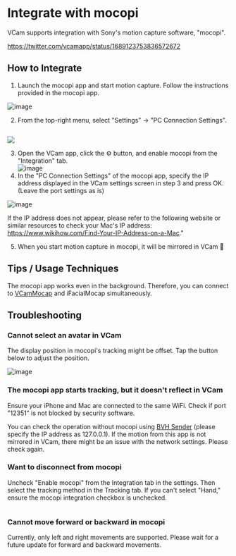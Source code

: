 # Integrate with mocopi

VCam supports integration with Sony's motion capture software, "mocopi".

https://twitter.com/vcamapp/status/1689123753836572672

## How to Integrate

1. Launch the mocopi app and start motion capture. Follow the instructions provided in the mocopi app.

![image](https://github.com/vcamapp/docs/assets/8188636/a8ef381d-5af2-4bd5-8fa8-a919c74e09c8)

2. From the top-right menu, select "Settings" → "PC Connection Settings".

<figure><img src="https://github.com/vcamapp/docs/assets/8188636/e305540d-4134-4b62-9e8f-f6730521037e" alt=""><figcaption></figcaption></figure>

![](https://github.com/vcamapp/docs/assets/8188636/f0ed4c64-4aac-4a2a-aa43-b0d12d45b827)

3. Open the VCam app, click the ⚙️ button, and enable mocopi from the "Integration" tab.\
   ![image](https://github.com/vcamapp/docs/assets/8188636/6856dc9f-2b36-445f-a17d-da7b088344d3)
4. In the "PC Connection Settings" of the mocopi app, specify the IP address displayed in the VCam settings screen in step 3 and press OK. (Leave the port settings as is)

![image](https://github.com/vcamapp/docs/assets/8188636/6360d975-1ca2-4d80-907b-014b1ae217ee)

If the IP address does not appear, please refer to the following website or similar resources to check your Mac's IP address:\
https://www.wikihow.com/Find-Your-IP-Address-on-a-Mac."

5. When you start motion capture in mocopi, it will be mirrored in VCam 🎉

## Tips / Usage Techniques

The mocopi app works even in the background. Therefore, you can connect to [VCamMocap](https://tattn.fanbox.cc/posts/5134895) and iFacialMocap simultaneously.

## Troubleshooting

### Cannot select an avatar in VCam

The display position in mocopi's tracking might be offset. Tap the button below to adjust the position.

![image](https://github.com/vcamapp/docs/assets/8188636/ac6f636c-f31f-4d24-9280-bf50d1feee66)

### The mocopi app starts tracking, but it doesn't reflect in VCam

Ensure your iPhone and Mac are connected to the same WiFi. Check if port "12351" is not blocked by security software.

You can check the operation without mocopi using [BVH Sender](https://www.sony.net/Products/mocopi-dev/jp/downloads/DownloadInfo.html#BVH\_Sender) (please specify the IP address as 127.0.0.1). If the motion from this app is not mirrored in VCam, there might be an issue with the network settings. Please check again.

### Want to disconnect from mocopi

Uncheck "Enable mocopi" from the Integration tab in the settings. Then select the tracking method in the Tracking tab. If you can't select "Hand," ensure the mocopi integration checkbox is unchecked.

<figure><img src="https://github.com/vcamapp/docs/assets/8188636/32c38beb-d154-4716-a516-43ed1fca1bd9" alt=""><figcaption></figcaption></figure>

### Cannot move forward or backward in mocopi

Currently, only left and right movements are supported. Please wait for a future update for forward and backward movements.
